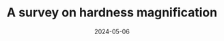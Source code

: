---
topic: Complexity
title: A survey on hardness magnification
date: 2024-05-06
pub:
coauthors: 
arxiv:
slides: 18-405-pres.pdf
poster:
blog:
video:
series: expository
pdf: 18-405-project.pdf
notes: This was my final project for 18.405.  
---